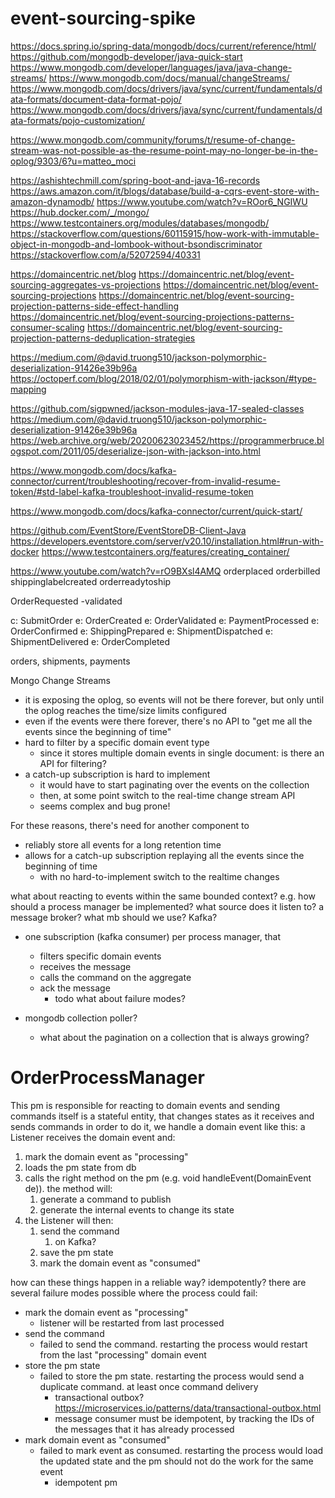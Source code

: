 # event-sourcing-spike

https://docs.spring.io/spring-data/mongodb/docs/current/reference/html/
https://github.com/mongodb-developer/java-quick-start
https://www.mongodb.com/developer/languages/java/java-change-streams/
https://www.mongodb.com/docs/manual/changeStreams/
https://www.mongodb.com/docs/drivers/java/sync/current/fundamentals/data-formats/document-data-format-pojo/
https://www.mongodb.com/docs/drivers/java/sync/current/fundamentals/data-formats/pojo-customization/

https://www.mongodb.com/community/forums/t/resume-of-change-stream-was-not-possible-as-the-resume-point-may-no-longer-be-in-the-oplog/9303/6?u=matteo_moci

https://ashishtechmill.com/spring-boot-and-java-16-records
https://aws.amazon.com/it/blogs/database/build-a-cqrs-event-store-with-amazon-dynamodb/
https://www.youtube.com/watch?v=ROor6_NGIWU
https://hub.docker.com/_/mongo/
https://www.testcontainers.org/modules/databases/mongodb/
https://stackoverflow.com/questions/60115915/how-work-with-immutable-object-in-mongodb-and-lombook-without-bsondiscriminator
https://stackoverflow.com/a/52072594/40331

https://domaincentric.net/blog
https://domaincentric.net/blog/event-sourcing-aggregates-vs-projections
https://domaincentric.net/blog/event-sourcing-projections
https://domaincentric.net/blog/event-sourcing-projection-patterns-side-effect-handling
https://domaincentric.net/blog/event-sourcing-projections-patterns-consumer-scaling
https://domaincentric.net/blog/event-sourcing-projection-patterns-deduplication-strategies

https://medium.com/@david.truong510/jackson-polymorphic-deserialization-91426e39b96a
https://octoperf.com/blog/2018/02/01/polymorphism-with-jackson/#type-mapping

https://github.com/sigpwned/jackson-modules-java-17-sealed-classes
https://medium.com/@david.truong510/jackson-polymorphic-deserialization-91426e39b96a
https://web.archive.org/web/20200623023452/https://programmerbruce.blogspot.com/2011/05/deserialize-json-with-jackson-into.html

https://www.mongodb.com/docs/kafka-connector/current/troubleshooting/recover-from-invalid-resume-token/#std-label-kafka-troubleshoot-invalid-resume-token

https://www.mongodb.com/docs/kafka-connector/current/quick-start/

https://github.com/EventStore/EventStoreDB-Client-Java
https://developers.eventstore.com/server/v20.10/installation.html#run-with-docker
https://www.testcontainers.org/features/creating_container/





https://www.youtube.com/watch?v=rO9BXsl4AMQ
orderplaced
orderbilled
shippinglabelcreated
orderreadytoship


OrderRequested
-validated



c: SubmitOrder
e: OrderCreated
e: OrderValidated
e: PaymentProcessed
e: OrderConfirmed
e: ShippingPrepared
e: ShipmentDispatched
e: ShipmentDelivered
e: OrderCompleted

orders, shipments, payments



Mongo Change Streams
- it is exposing the oplog, so events will not be there forever, but only until the oplog reaches the time/size limits configured
- even if the events were there forever, there's no API to "get me all the events since the beginning of time"
- hard to filter by a specific domain event type
  - since it stores multiple domain events in single document: is there an API for filtering?
- a catch-up subscription is hard to implement
  - it would have to start paginating over the events on the collection
  - then, at some point switch to the real-time change stream API
  - seems complex and bug prone!

For these reasons, there's need for another component to
- reliably store all events for a long retention time
- allows for a catch-up subscription replaying all the events since the beginning of time 
  - with no hard-to-implement switch to the realtime changes

what about reacting to events within the same bounded context?
e.g. how should a process manager be implemented? what source does it listen to?
a message broker? what mb should we use? Kafka?

- one subscription (kafka consumer) per process manager, that
  - filters specific domain events
  - receives the message
  - calls the command on the aggregate
  - ack the message
    - todo what about failure modes?

- mongodb collection poller?
  - what about the pagination on a collection that is always growing?

# OrderProcessManager
This pm is responsible for reacting to domain events and sending commands
itself is a stateful entity, that changes states as it receives and sends commands
in order to do it, we handle a domain event like this: 
a Listener receives the domain event and:
1. mark the domain event as "processing"
2. loads the pm state from db
3. calls the right method on the pm (e.g. void handleEvent(DomainEvent de)). the method will:
   1. generate a command to publish
   2. generate the internal events to change its state 
4. the Listener will then: 
   1. send the command
      1. on Kafka?
   2. save the pm state
   3. mark the domain event as "consumed"

how can these things happen in a reliable way? idempotently?
there are several failure modes possible where the process could fail: 
  - mark the domain event as "processing"
    - listener will be restarted from last processed
  - send the command
    - failed to send the command. restarting the process would restart from the last "processing" domain event
  - store the pm state
    - failed to store the pm state. restarting the process would send a duplicate command. at least once command delivery
      - transactional outbox? https://microservices.io/patterns/data/transactional-outbox.html
      - message consumer must be idempotent, by tracking the IDs of the messages that it has already processed
  - mark domain event as "consumed"
    - failed to mark event as consumed. restarting the process would load the updated state and the pm should not do the work for the same event
      -  idempotent pm
